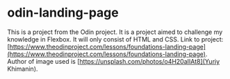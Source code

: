 # odin-landing-page
This is a project from the Odin project. It is a project aimed to challenge my knowledge in Flexbox. It will only consist of HTML and CSS. Link to project: [https://www.theodinproject.com/lessons/foundations-landing-page](https://www.theodinproject.com/lessons/foundations-landing-page). Author of image used is [https://unsplash.com/photos/o4H20aIIAt8](Yuriy Khimanin).

